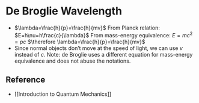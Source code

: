 # De Broglie Wavelength

- $\lambda=\frac{h}{p}=\frac{h}{mv}$
  From Planck relation: $E=h\nu=h\frac{c}{\lambda}$
  From mass-energy equivalence: $E=mc^2=pc$
  $\therefore \lambda=\frac{h}{p}=\frac{h}{mv}$
- Since normal objects don’t move at the speed of light, we can use $v$ instead of $c$.
  Note: de Broglie uses a different equation for mass-energy equivalence and does not abuse the notations.

## Reference

- [[Introduction to Quantum Mechanics]]

